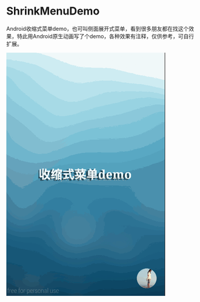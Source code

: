 # ShrinkMenuDemo
Android收缩式菜单demo，也可叫侧面展开式菜单，看到很多朋友都在找这个效果，特此用Android原生动画写了个demo，各种效果有注释，仅供参考，可自行扩展。

![image](https://github.com/wp2463496/ShrinkMenuDemo/blob/master/demo.gif)
